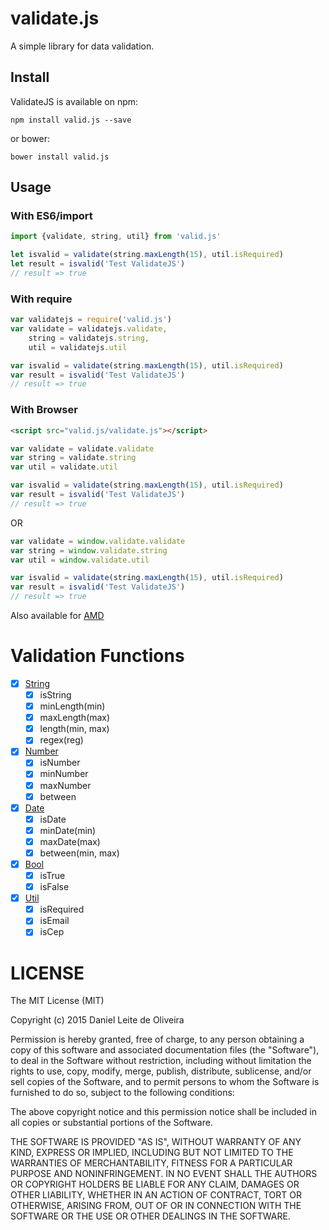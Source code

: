 # validate.js

A simple library for data validation.

## Install

ValidateJS is available on npm:
```
npm install valid.js --save
```

or bower:
```
bower install valid.js
```

## Usage

### With ES6/import

```javascript
import {validate, string, util} from 'valid.js'

let isvalid = validate(string.maxLength(15), util.isRequired)
let result = isvalid('Test ValidateJS')
// result => true
```

### With require

```javascript
var validatejs = require('valid.js')
var validate = validatejs.validate,
    string = validatejs.string,
    util = validatejs.util

var isvalid = validate(string.maxLength(15), util.isRequired)
var result = isvalid('Test ValidateJS')
// result => true
```

### With Browser

```html
<script src="valid.js/validate.js"></script>
```

```javascript
var validate = validate.validate
var string = validate.string
var util = validate.util

var isvalid = validate(string.maxLength(15), util.isRequired)
var result = isvalid('Test ValidateJS')
// result => true
```
OR
```javascript
var validate = window.validate.validate
var string = window.validate.string
var util = window.validate.util

var isvalid = validate(string.maxLength(15), util.isRequired)
var result = isvalid('Test ValidateJS')
// result => true
```

Also available for [AMD](https://github.com/amdjs/amdjs-api/wiki/AMD)

# Validation Functions

- [x] [String](https://github.com/dleitee/valid.js/blob/master/docs/string.md)
    - [x] isString
    - [x] minLength(min)
    - [x] maxLength(max)
    - [x] length(min, max)
    - [x] regex(reg)
- [x] [Number](https://github.com/dleitee/valid.js/blob/master/docs/number.md)
    - [x] isNumber
    - [x] minNumber
    - [x] maxNumber
    - [x] between
- [x] [Date](https://github.com/dleitee/valid.js/blob/master/docs/date.md)
    - [x] isDate
    - [x] minDate(min)
    - [x] maxDate(max)
    - [x] between(min, max)
- [x] [Bool](https://github.com/dleitee/valid.js/blob/master/docs/bool.md)
    - [x] isTrue
    - [x] isFalse
- [x] [Util](https://github.com/dleitee/valid.js/blob/master/docs/util.md)
    - [x] isRequired
    - [x] isEmail
    - [x] isCep

# LICENSE
The MIT License (MIT)

Copyright (c) 2015 Daniel Leite de Oliveira

Permission is hereby granted, free of charge, to any person obtaining a copy
of this software and associated documentation files (the "Software"), to deal
in the Software without restriction, including without limitation the rights
to use, copy, modify, merge, publish, distribute, sublicense, and/or sell
copies of the Software, and to permit persons to whom the Software is
furnished to do so, subject to the following conditions:

The above copyright notice and this permission notice shall be included in
all copies or substantial portions of the Software.

THE SOFTWARE IS PROVIDED "AS IS", WITHOUT WARRANTY OF ANY KIND, EXPRESS OR
IMPLIED, INCLUDING BUT NOT LIMITED TO THE WARRANTIES OF MERCHANTABILITY,
FITNESS FOR A PARTICULAR PURPOSE AND NONINFRINGEMENT. IN NO EVENT SHALL THE
AUTHORS OR COPYRIGHT HOLDERS BE LIABLE FOR ANY CLAIM, DAMAGES OR OTHER
LIABILITY, WHETHER IN AN ACTION OF CONTRACT, TORT OR OTHERWISE, ARISING FROM,
OUT OF OR IN CONNECTION WITH THE SOFTWARE OR THE USE OR OTHER DEALINGS IN
THE SOFTWARE.

